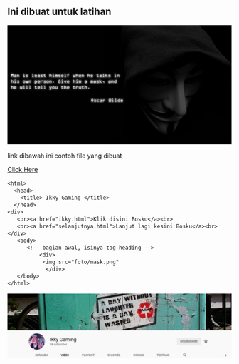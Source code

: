 ## Ini dibuat untuk latihan <br>
![mask](foto/mask.png)


link dibawah ini contoh file yang dibuat <br>


[Click Here](file:///D:/B.pemrograman/html/selanjutnya.html) <br>

```
<html>
  <head>
    <title> Ikky Gaming </title>
  </head>
<div>
   <br><a href="ikky.html">Klik disini Bosku</a><br>
   <br><a href="selanjutnya.html">Lanjut lagi kesini Bosku</a><br>
</div>
   <body>
      <!-- bagian awal, isinya tag heading -->    
          <div>
           <img src="foto/mask.png"
			</div>
   </body>
</html>   
```

![youtube](foto/youtube.png)